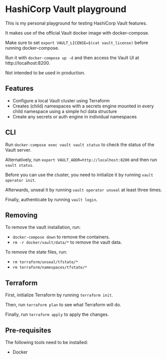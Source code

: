 # HashiCorp Vault playground

This is my personal playground for testing HashiCorp Vault features.

It makes use of the official Vault docker image with docker-compose.

Make sure to set `export VAULT_LICENSE=$(cat vault_license)` before running docker-compose.

Run it with `docker-compose up -d` and then access the Vault UI at http://localhost:8200.

Not intended to be used in production.

## Features

- Configure a local Vault cluster using Terraform
- Creates (child) namespaces with a secrets engine mounted in every child namespace using a simple hcl data structure
- Create any secrets or auth engine in individual namespaces

## CLI

Run `docker-compose exec vault vault status` to check the status of the Vault server.

Alternatively, run `export VAULT_ADDR=http://localhost:8200` and then run `vault status`.

Before you can use the cluster, you need to initialize it by running `vault operator init`.

Afterwards, unseal it by running `vault operator unseal` at least three times.

Finally, authenticate by running `vault login`.

## Removing

To remove the vault installation, run:

- `docker-compose down` to remove the containers.
- `rm -r docker/vault/data/*` to remove the vault data.

To remove the state files, run:

- `rm terraform/unseal/tfstate/*`
- `rm terraform/namespaces/tfstate/*`

## Terraform

First, initialize Terraform by running `terraform init`.

Then, run `terraform plan` to see what Terraform will do.

Finally, run `terraform apply` to apply the changes.

## Pre-requisites

The following tools need to be installed:

- Docker
